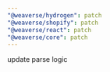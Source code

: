 ```yaml
---
"@weaverse/hydrogen": patch
"@weaverse/shopify": patch
"@weaverse/react": patch
"@weaverse/core": patch
---
```


update parse logic
